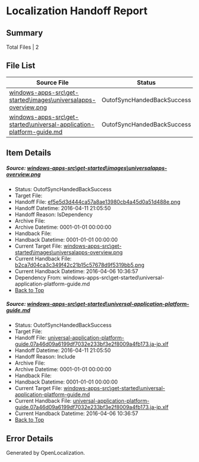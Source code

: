 # <a name='report-top'></a> Localization Handoff Report

## Summary
 Total Files | 2

## File List
 Source File | Status | Details 
 ----------- | ------ | ------- 
 [windows-apps-src\get-started\images\universalapps-overview.png](https://github.com/Microsoft/windows-apps/blob/73cda4f697120f9851344680d1a18910ca3a33f3/windows-apps-src/get-started/images/universalapps-overview.png) | OutofSyncHandedBackSuccess | [Details](#ef5e5d3d444ca57a8ae13980cb4a45d0a51d488e2376)
 [windows-apps-src\get-started\universal-application-platform-guide.md](https://github.com/Microsoft/windows-apps/blob/73cda4f697120f9851344680d1a18910ca3a33f3/windows-apps-src/get-started/universal-application-platform-guide.md) | OutofSyncHandedBackSuccess | [Details](#67b2137f8ffeffc6428047583736dbf9e82307662532)

## Item Details
##### <a name='ef5e5d3d444ca57a8ae13980cb4a45d0a51d488e2376'></a> Source: [windows-apps-src\get-started\images\universalapps-overview.png](https://github.com/Microsoft/windows-apps/blob/73cda4f697120f9851344680d1a18910ca3a33f3/windows-apps-src/get-started/images/universalapps-overview.png)
* Status: OutofSyncHandedBackSuccess
* Target File: 
* Handoff File: [ef5e5d3d444ca57a8ae13980cb4a45d0a51d488e.png](https://github.com/Microsoft/WDG.handoff/blob/1ed0f37ddd81c5d5aad7b94d2dc9fb719f3c9ea7/ol-handoff/Microsoft/windows-apps.ja-jp/master/ef5e5d3d444ca57a8ae13980cb4a45d0a51d488e.png)
* Handoff Datetime: 2016-04-11 21:05:50
* Handoff Reason: IsDependency
* Archive File: 
* Archive Datetime: 0001-01-01 00:00:00
* Handback File: 
* Handback Datetime: 0001-01-01 00:00:00
* Current Target File: [windows-apps-src\get-started\images\universalapps-overview.png](https://github.com/Microsoft/windows-apps.ja-jp/blob/dee4c3324ead0690fa3e447fd7f5085331d0784d/windows-apps-src/get-started/images/universalapps-overview.png)
* Current Handback File: [b2ca7d04ca3c349f42c21b15c57678d9f5319bb5.png](https://github.com/Microsoft/WDG.handback/blob/2a1ec2256b9610dcd43bcd242bd11a0ec6af4104/ol-handback/Microsoft/windows-apps.ja-jp/master/b2ca7d04ca3c349f42c21b15c57678d9f5319bb5.png)
* Current Handback Datetime: 2016-04-06 10:36:57
* Dependency From: windows-apps-src\get-started\universal-application-platform-guide.md
* [Back to Top](#report-top)

##### <a name='67b2137f8ffeffc6428047583736dbf9e82307662532'></a> Source: [windows-apps-src\get-started\universal-application-platform-guide.md](https://github.com/Microsoft/windows-apps/blob/73cda4f697120f9851344680d1a18910ca3a33f3/windows-apps-src/get-started/universal-application-platform-guide.md)
* Status: OutofSyncHandedBackSuccess
* Target File: 
* Handoff File: [universal-application-platform-guide.07a46d09a6199df7032e233bf3e2f8009a4fb173.ja-jp.xlf](https://github.com/Microsoft/WDG.handoff/blob/1ed0f37ddd81c5d5aad7b94d2dc9fb719f3c9ea7/ol-handoff/Microsoft/windows-apps.ja-jp/master/universal-application-platform-guide.07a46d09a6199df7032e233bf3e2f8009a4fb173.ja-jp.xlf)
* Handoff Datetime: 2016-04-11 21:05:50
* Handoff Reason: Include
* Archive File: 
* Archive Datetime: 0001-01-01 00:00:00
* Handback File: 
* Handback Datetime: 0001-01-01 00:00:00
* Current Target File: [windows-apps-src\get-started\universal-application-platform-guide.md](https://github.com/Microsoft/windows-apps.ja-jp/blob/dee4c3324ead0690fa3e447fd7f5085331d0784d/windows-apps-src/get-started/universal-application-platform-guide.md)
* Current Handback File: [universal-application-platform-guide.07a46d09a6199df7032e233bf3e2f8009a4fb173.ja-jp.xlf](https://github.com/Microsoft/WDG.handback/blob/2a1ec2256b9610dcd43bcd242bd11a0ec6af4104/ol-handback/Microsoft/windows-apps.ja-jp/master/universal-application-platform-guide.07a46d09a6199df7032e233bf3e2f8009a4fb173.ja-jp.xlf)
* Current Handback Datetime: 2016-04-06 10:36:57
* [Back to Top](#report-top)


## Error Details

Generated by OpenLocalization.

